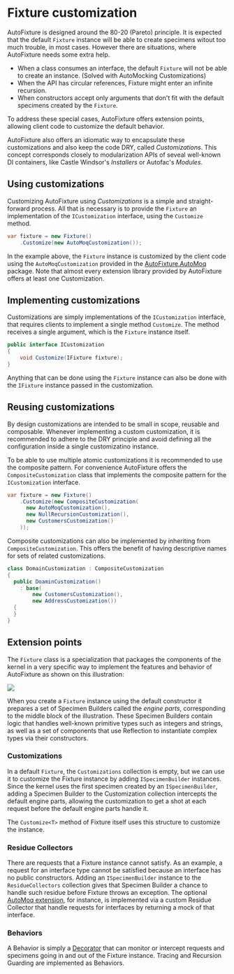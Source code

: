 # Fixture customization

AutoFixture is designed around the 80-20 (Pareto) principle. It is expected that the default `Fixture` instance will be able to create specimens witout too much trouble, in most cases. However there are situations, where AutoFixture needs some extra help.

- When a class consumes an interface, the default `Fixture` will not be able to create an instance. (Solved with AutoMocking Customizations)
- When the API has circular references, Fixture might enter an infinite recursion.
- When constructors accept only arguments that don't fit with the default specimens created by the `Fixture`.

To address these special cases, AutoFixture offers extension points, allowing client code to customize the default behavior.

AutoFixture also offers an idiomatic way to encapsulate these customizations and also keep the code DRY, called _Customizations_. This concept corresponds closely to modularization APIs of seveal well-known DI containers, like Castle Windsor's _Installers_ or Autofac's _Modules_.

## Using customizations

Customizing AutoFixture using _Customizations_ is a simple and straight-forward process. All that is necessary is to provide the `Fixture` an implementation of the `ICustomization` interface, using the `Customize` method.

```cs
var fixture = new Fixture()
    .Customize(new AutoMoqCustomization());
```

In the example above, the `Fixture` instance is customized by the client code using the `AutoMoqCustomization` provided in the [AutoFixture.AutoMoq](https://www.nuget.org/packages/AutoFixture.AutoMoq/) package. Note that almost every extension library provided by AutoFixture offers at least one Customization.

## Implementing customizations

Customizations are simply implementations of the `ICustomization` interface, that requires clients to implement a single method `Customize`. The method receives a single argument, which is the `Fixture` instance itself.

```cs
public interface ICustomization
{
    void Customize(IFixture fixture);
}
```

Anything that can be done using the `Fixture` instance can also be done with the `IFixture` instance passed in the customization.

## Reusing customizations

By design customizations are intended to be small in scope, reusable and composable. Whenever implementing a custom customization, it is recommended to adhere to the DRY principle and avoid defining all the configuration inside a single customizatino instance.

To be able to use multiple atomic customizations it is recommended to use the composite pattern. For convenience AutoFixture offers the `CompositeCustomization` class that implements the composite pattern for the `ICustomization` interface.

```cs
var fixture = new Fixture()
    .Customize(new CompositeCustomization(
      new AutoMoqCustomization(),
      new NullRecursionCustomization(),
      new CustomersCustomization()
    ));
```

Composite customizations can also be implemented by inheriting from `CompositeCustomization`. This offers the benefit of having descriptive names for sets of related customizations.

```cs
class DomainCustomization : CompositeCustomization
{
  public DoaminCustomization()
    : base(
        new CustomersCustomization(),
        new AddressCustomization())
  {
  }
}
```

## Extension points

The `Fixture` class is a specialization that packages the components of the kernel in a very specific way to implement the features and behavior of AutoFixture as shown on this illustration:

<img src="../../assets/images/high-level-layout.png" class="center" />

When you create a `Fixture` instance using the default constructor it prepares a set of Specimen Builders called the *engine parts*, corresponding to the middle block of the illustration. These Specimen Builders contain logic that handles well-known primitive types such as integers and strings, as well as a set of components that use Reflection to instantiate complex types via their constructors.

### Customizations

In a default `Fixture`, the `Customizations` collection is empty, but we can use it to customize the Fixture instance by adding `ISpecimenBuilder` instances. Since the kernel uses the first specimen created by an `ISpecimenBuilder`, adding a Specimen Builder to the Customization collection intercepts the default engine parts, allowing the customization to get a shot at each request before the default engine parts handle it.

The `Customize<T>` method of Fixture itself uses this structure to customize the instance.

### Residue Collectors

There are requests that a Fixture instance cannot satisfy. As an example, a request for an interface type cannot be satisfied because an interface has no public constructors. Adding an `ISpecimenBuilder` instance to the `ResidueCollectors` collection gives that Specimen Builder a chance to handle such residue before Fixture throws an exception. The optional [AutoMoq extension](http://blog.ploeh.dk/2010/08/19/AutoFixtureAsAnAutomockingContainer.aspx), for instance, is implemented via a custom Residue Collector that handle requests for interfaces by returning a mock of that interface.

### Behaviors

A Behavior is simply a [Decorator](http://en.wikipedia.org/wiki/Decorator_pattern) that can monitor or intercept requests and specimens going in and out of the Fixture instance. Tracing and Recursion Guarding are implemented as Behaviors.

